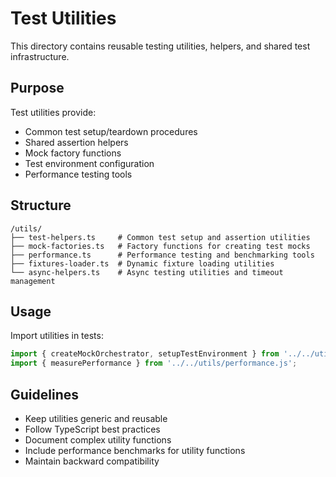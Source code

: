 # Test Utilities

This directory contains reusable testing utilities, helpers, and shared test infrastructure.

## Purpose

Test utilities provide:
- Common test setup/teardown procedures
- Shared assertion helpers
- Mock factory functions
- Test environment configuration
- Performance testing tools

## Structure

```
/utils/
├── test-helpers.ts     # Common test setup and assertion utilities
├── mock-factories.ts   # Factory functions for creating test mocks
├── performance.ts      # Performance testing and benchmarking tools
├── fixtures-loader.ts  # Dynamic fixture loading utilities
└── async-helpers.ts    # Async testing utilities and timeout management
```

## Usage

Import utilities in tests:

```typescript
import { createMockOrchestrator, setupTestEnvironment } from '../../utils/test-helpers.js';
import { measurePerformance } from '../../utils/performance.js';
```

## Guidelines

- Keep utilities generic and reusable
- Follow TypeScript best practices
- Document complex utility functions
- Include performance benchmarks for utility functions
- Maintain backward compatibility